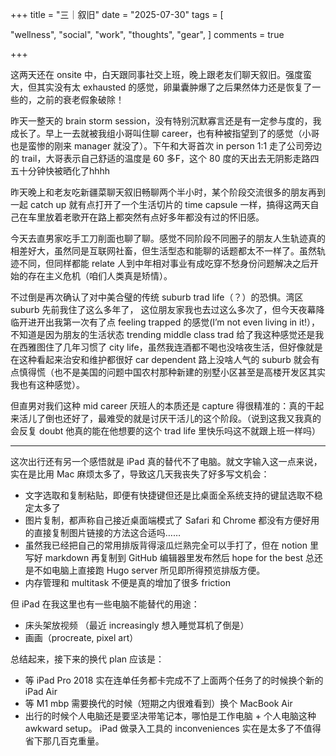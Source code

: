 +++
title = "三｜叙旧"
date = "2025-07-30"
tags = [

"wellness",
"social",
"work",
"thoughts",
"gear",
]
comments = true

+++

这两天还在 onsite 中，白天跟同事社交上班，晚上跟老友们聊天叙旧。强度蛮大，但其实没有太 exhausted 的感觉，卵巢囊肿爆了之后果然体力还是恢复了一些的，之前的衰老假象破除！

昨天一整天的 brain storm session，没有特别沉默寡言还是有一定参与度的，我成长了。早上一去就被我组小哥叫住聊 career，也有种被指望到了的感觉（小哥也是蛮惨的刚来 manager 就没了）。下午和大哥首次 in person 1:1 走了公司旁边的 trail，大哥表示自己舒适的温度是 60 多F，这个 80 度的天出去无阴影走路四五十分钟快被晒化了hhhh 

昨天晚上和老友吃新疆菜聊天叙旧畅聊两个半小时，某个阶段交流很多的朋友再到一起 catch up 就有点打开了一个生活切片的 time capsule 一样，搞得这两天自己在车里放着老歌开在路上都突然有点好多年都没有过的怀旧感。

今天去直男家吃手工刀削面也聊了聊。感觉不同阶段不同圈子的朋友人生轨迹真的相差好大，虽然同是互联网社畜，但生活型态和能聊的话题都太不一样了。虽然轨迹不同，但同样都能 relate 人到中年相对事业有成吃穿不愁身份问题解决之后开始的存在主义危机（咱们人类真是矫情）。

不过倒是再次确认了对中美合璧的传统 suburb trad life（？）的恐惧。湾区 suburb 先前我住了这么多年了， 这位朋友家我也去过这么多次了，但今天夜幕降临开进开出我第一次有了点 feeling trapped 的感觉(I’m not even living in it!），不知道是因为朋友的生活状态 trending middle class trad 给了我这种感觉还是我在西雅图住了几年习惯了 city life，虽然我连酒都不喝也没啥夜生活，但好像就是在这种看起来治安和维护都很好 car dependent 路上没啥人气的 suburb 就会有点慎得慌（也不是美国的问题中国农村那种新建的别墅小区甚至是高楼开发区其实我也有这种感觉）。

但直男对我们这种 mid career 厌班人的本质还是 capture 得很精准的：真的干起来活儿了倒也还好了，最难受的就是讨厌干活儿的这个阶段。（说到这我又我真的会反复 doubt 他真的能在他想要的这个 trad life 里快乐吗这不就跟上班一样吗）

---

这次出行还有另一个感悟就是 iPad 真的替代不了电脑。就文字输入这一点来说，实在是比用 Mac 麻烦太多了，导致这几天我丧失了好多写文机会：

- 文字选取和复制粘贴，即便有快捷键但还是比桌面全系统支持的键鼠选取不稳定太多了
- 图片复制，都声称自己接近桌面端模式了 Safari 和 Chrome 都没有方便好用的直接复制图片链接的方法这合适吗……
- 虽然我已经把自己的常用排版背得滚瓜烂熟完全可以手打了，但在 notion 里写好 markdown 再复制到 GitHub 编辑器里发布然后 hope for the best 总还是不如电脑上直接跑 Hugo server 所见即所得预览排版方便。
- 内存管理和 multitask 不便是真的增加了很多 friction

但 iPad 在我这里也有一些电脑不能替代的用途：

- 床头架放视频 （最近 increasingly 想入睡觉耳机了倒是）
- 画画（procreate, pixel art）

总结起来，接下来的换代 plan 应该是：

- 等 iPad Pro 2018 实在连单任务都卡完成不了上面两个任务了的时候换个新的 iPad Air
- 等 M1 mbp 需要换代的时候（短期之内很难看到）换个 MacBook Air
- 出行的时候个人电脑还是要坚决带笔记本，哪怕是工作电脑 + 个人电脑这种 awkward setup。 iPad 做录入工具的 inconveniences 实在是太多了不值得省下那几百克重量。
